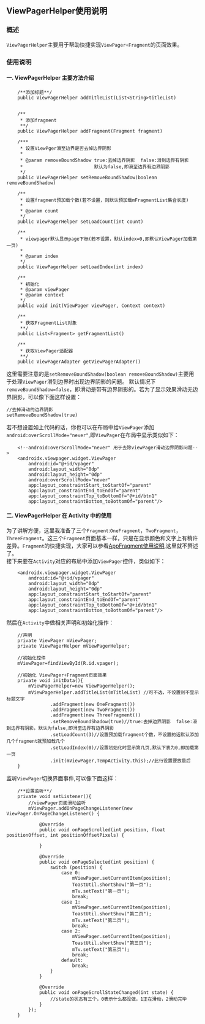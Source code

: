 ## ViewPagerHelper使用说明

### 概述
`ViewPagerHelper`主要用于帮助快捷实现`ViewPager+Fragment`的页面效果。

### 使用说明
#### 一. ViewPagerHelper 主要方法介绍
```
    /**添加标题**/
    public ViewPagerHelper addTitleList(List<String>titleList)


    /**
     * 添加fragment
     **/
    public ViewPagerHelper addFragment(Fragment fragment)

    /***
     * 设置ViewPger滑至边界是否去掉边界阴影
     *
     * @param removeBoundShadow true:去掉边界阴影  false:滑到边界有阴影
     *                          默认为false,即滑至边界有边界阴影
     */
    public ViewPagerHelper setRemoveBoundShadow(boolean removeBoundShadow) 

    /**
     * 设置fragment预加载个数(若不设置，则默认预加载mFragmentList集合长度)
     *
     * @param count
     */
    public ViewPagerHelper setLoadCount(int count)

    /**
     * viewpager默认显示page下标(若不设置，默认index=0,即默认ViewPager加载第一页)
     *
     * @param index
     */
    public ViewPagerHelper setLoadIndex(int index)

    /**
     * 初始化
     * @param viewPager
     * @param context
     */
    public void init(ViewPager viewPager, Context context)

    /**
     * 获取FragmentList对象
     **/
    public List<Fragment> getFragmentList()

    /**
     * 获取ViewPager适配器
     **/
    public ViewPagerAdapter getViewPagerAdapter()
```
这里需要注意的是`setRemoveBoundShadow(boolean removeBoundShadow)`主要用于处理`ViewPager`滑到边界时出现边界阴影的问题。
默认情况下 `removeBoundShadow=false`，即滑动是带有边界阴影的。若为了显示效果滑动无边界阴影，可以像下面这样设置：
```
//去掉滑动的边界阴影
setRemoveBoundShadow(true)
```
若不想设置如上代码的话，你也可以在布局中给`ViewPager`添加`android:overScrollMode="never"`,即`ViewPager`在布局中显示类似如下：
```
    <!--android:overScrollMode="never" 用于去除viewPager滑动边界阴影问题-->
    <androidx.viewpager.widget.ViewPager
        android:id="@+id/vpager"
        android:layout_width="0dp"
        android:layout_height="0dp"
        android:overScrollMode="never"
        app:layout_constraintStart_toStartOf="parent"
        app:layout_constraintEnd_toEndOf="parent"
        app:layout_constraintTop_toBottomOf="@+id/btn1"
        app:layout_constraintBottom_toBottomOf="parent"/>
```
#### 二. ViewPagerHelper 在 Activity 中的使用
为了讲解方便，这里我准备了三个`Fragment`:`OneFragment`，`TwoFragment`，`ThreeFragment`。这三个`Fragment`页面基本一样，只是在显示颜色和文字上有稍许差异。`Fragment`的快捷实现，大家可以参看[AppFragment使用说明](https://github.com/ShaoqiangPei/AndroidLibrary/blob/master/read/AppFragment%E4%BD%BF%E7%94%A8%E8%AF%B4%E6%98%8E.md),这里就不赘述了。  
接下来要在`Activity`对应的布局中添加`ViewPager`控件，类似如下：
```
    <androidx.viewpager.widget.ViewPager
        android:id="@+id/vpager"
        android:layout_width="0dp"
        android:layout_height="0dp"
        app:layout_constraintStart_toStartOf="parent"
        app:layout_constraintEnd_toEndOf="parent"
        app:layout_constraintTop_toBottomOf="@+id/btn1"
        app:layout_constraintBottom_toBottomOf="parent"/>
```
然后在`Activity`中做相关声明和初始化操作：
```
    //声明
    private ViewPager mViewPager;
    private ViewPagerHelper mViewPagerHelper;

    //初始化控件
    mViewPager=findViewById(R.id.vpager);

    //初始化 ViewPager+Fragment页面效果
    private void initData(){
        mViewPagerHelper=new ViewPagerHelper();
        mViewPagerHelper.addTitleList(mTitleList) //可不选，不设置则不显示标题文字
                .addFragment(new OneFragment())
                .addFragment(new TwoFragment())
                .addFragment(new ThreeFragment())
                .setRemoveBoundShadow(true)//true:去掉边界阴影  false:滑到边界有阴影。默认为false,即滑至边界有边界阴影
                .setLoadCount(3)//设置预加载fragment个数，不设置的话默认添加几个fragment就预加载几个
                .setLoadIndex(0)//设置初始化时显示第几页,默认下表为0,即加载第一页
                .init(mViewPager,TempActivity.this);//此行设置要放最后
    }
```
监听`ViewPager`切换界面事件,可以像下面这样：
```
    /**设置监听**/
    private void setListener(){
        //viewPager页面滑动监听
        mViewPager.addOnPageChangeListener(new ViewPager.OnPageChangeListener() {

            @Override
            public void onPageScrolled(int position, float positionOffset, int positionOffsetPixels) {

            }

            @Override
            public void onPageSelected(int position) {
                switch (position) {
                    case 0:
                        mViewPager.setCurrentItem(position);
                        ToastUtil.shortShow("第一页");
                        mTv.setText("第一页");
                        break;
                    case 1:
                        mViewPager.setCurrentItem(position);
                        ToastUtil.shortShow("第二页");
                        mTv.setText("第二页");
                        break;
                    case 2:
                        mViewPager.setCurrentItem(position);
                        ToastUtil.shortShow("第三页");
                        mTv.setText("第三页");
                        break;
                    default:
                        break;
                }
            }

            @Override
            public void onPageScrollStateChanged(int state) {
                //state的状态有三个，0表示什么都没做，1正在滑动，2滑动完毕
            }
        });
    }
```

